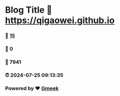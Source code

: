 # Blog Title :link: https://qigaowei.github.io 
### :page_facing_up: [15](https://qigaowei.github.io/tag.html) 
### :speech_balloon: 0 
### :hibiscus: 7941 
### :alarm_clock: 2024-07-25 09:13:35 
### Powered by :heart: [Gmeek](https://github.com/Meekdai/Gmeek)

